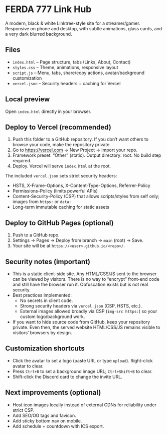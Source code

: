 # FERDA 777 Link Hub

A modern, black & white Linktree-style site for a streamer/gamer. Responsive on phone and desktop, with subtle animations, glass cards, and a very dark blurred background.

## Files
- `index.html` – Page structure, tabs (Links, About, Contact)
- `styles.css` – Theme, animations, responsive layout
- `script.js` – Menu, tabs, share/copy actions, avatar/background customization
- `vercel.json` – Security headers + caching for Vercel

## Local preview
Open `index.html` directly in your browser.

## Deploy to Vercel (recommended)
1. Push this folder to a GitHub repository. If you don’t want others to browse your code, make the repository private.
2. Go to https://vercel.com → New Project → Import your repo.
3. Framework preset: “Other” (static). Output directory: root. No build step required.
4. Deploy. Vercel will serve `index.html` at the root.

The included `vercel.json` sets strict security headers:
- HSTS, X-Frame-Options, X-Content-Type-Options, Referrer-Policy
- Permissions-Policy (limits powerful APIs)
- Content-Security-Policy (CSP) that allows scripts/styles from self only; images from `https:` or `data:`
- Long-term immutable caching for static assets

## Deploy to GitHub Pages (optional)
1. Push to a GitHub repo.
2. Settings → Pages → Deploy from branch → `main` (root) → Save.
3. Your site will be at `https://<user>.github.io/<repo>/`.

## Security notes (important)
- This is a static client-side site. Any HTML/CSS/JS sent to the browser can be viewed by visitors. There is no way to “encrypt” front-end code and still have the browser run it. Obfuscation exists but is not real security.
- Best practices implemented:
  - No secrets in client code.
  - Strong security headers via `vercel.json` (CSP, HSTS, etc.).
  - External images allowed broadly via CSP (`img-src https:`) so your custom logo/background work.
- If you want to hide source code from GitHub, keep your repository private. Even then, the served website HTML/CSS/JS remains visible to visitors’ browsers by design.

## Customization shortcuts
- Click the avatar to set a logo (paste URL or type `upload`). Right-click avatar to clear.
- Press `Ctrl+B` to set a background image URL; `Ctrl+Shift+B` to clear.
- Shift-click the Discord card to change the invite URL.

## Next improvements (optional)
- Host icon images locally instead of external CDNs for reliability under strict CSP.
- Add SEO/OG tags and favicon.
- Add sticky bottom nav on mobile.
- Add schedule + countdown with ICS export.
